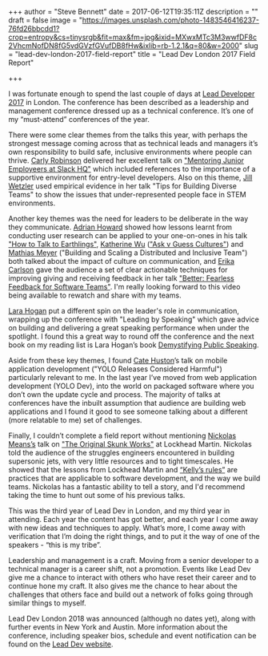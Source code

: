 +++
author = "Steve Bennett"
date = 2017-06-12T19:35:11Z
description = ""
draft = false
image = "https://images.unsplash.com/photo-1483546416237-76fd26bbcdd1?crop=entropy&cs=tinysrgb&fit=max&fm=jpg&ixid=MXwxMTc3M3wwfDF8c2VhcmNofDN8fG5vdGVzfGVufDB8fHw&ixlib=rb-1.2.1&q=80&w=2000"
slug = "lead-dev-london-2017-field-report"
title = "Lead Dev London 2017 Field Report"

+++


I was fortunate enough to spend the last couple of days at [Lead Developer 2017](http://2017.theleaddeveloper.com) in London. The conference has been described as a leadership and management conference dressed up as a technical conference. It’s one of my “must-attend” conferences of the year.

There were some clear themes from the talks this year, with perhaps the strongest message coming across that as technical leads and managers it’s own responsibility to build safe, inclusive environments where people can thrive. [Carly Robinson](https://twitter.com/carlyhasredhair) delivered her excellent talk on ["Mentoring Junior Employeers at Slack HQ"](https://speakerdeck.com/carlyhasredhair/mentoring-junior-engineers-at-slack-the-lead-developer-uk-2017) which included references to the importance of a supportive environment for entry-level developers. Also on this theme, [Jill Wetzler](https://twitter.com/JillWetzler) used empirical evidence in her talk "Tips for Building Diverse Teams" to show the issues that under-represented people face in STEM environments.

Another key themes was the need for leaders to be deliberate in the way they communicate. [Adrian Howard](https://twitter.com/adrianh) showed how lessons learnt from conducting user research can be applied to your one-on-ones in his talk ["How to Talk to Earthlings"](https://www.slideshare.net/adrianh/how-to-talk-to-earthlings), [Katherine Wu](https://twitter.com/kwugirl) (["Ask v Guess Cultures"](https://speakerdeck.com/kwugirl/ask-vs-guess-culture-communication-the-lead-developer-uk)) and [Mathias Meyer](https://twitter.com/roidrage) ("Building and Scaling a Distributed and Inclusive Team") both talked about the impact of culture on communication, and [Erika Carlson](https://twitter.com/eacarlson) gave the audience a set of clear actionable techniques for improving giving and receiving feedback in her talk ["Better: Fearless Feedback for Software Teams"](https://www.slideshare.net/ErikaCarlson4/better-fearless-feedback-for-software-teams). I'm really looking forward to this video being available to rewatch and share with my teams.

[Lara Hogan](https://twitter.com/lara_hogan) put a different spin on the leader's role in communication, wrapping up the conference with "Leading by Speaking" which gave advice on building and delivering a great speaking performance when under the spotlight. I found this a great way to round off the conference and the next book on my reading list is Lara Hogan’s book [Demystifying Public Speaking](https://abookapart.com/products/demystifying-public-speaking).

Aside from these key themes, I found [Cate Huston](https://twitter.com/catehstn)’s talk on mobile application development ("YOLO Releases Considered Harmful") particularly relevant to me. In the last year I’ve moved from web application development (YOLO Dev), into the world on packaged software where you don’t own the update cycle and process. The majority of talks at conferences have the inbuilt assumption that audience are building web applications and I found it good to see someone talking about a different (more relatable to me) set of challenges.

Finally, I couldn’t complete a field report without mentioning [Nickolas Means’s](https://twitter.com/nmeans) talk on ["The Original Skunk Works"](https://speakerdeck.com/nmeans/the-original-skunk-works-1) at Lockhead Martin. Nickolas told the audience of the struggles engineers encountered in building supersonic jets, with very little resources and to tight timescales. He showed that the lessons from Lockhead Martin and [“Kelly’s rules”](http://www.lockheedmartin.co.uk/us/aeronautics/skunkworks/14rules.html) are practices that are applicable to software development, and the way we build teams. Nickolas has a fantastic ability to tell a story, and I'd recommend taking the time to hunt out some of his previous talks.

This was the third year of Lead Dev in London, and my third year in attending. Each year the content has got better, and each year I come away with new ideas and techniques to apply. What’s more, I come away with verification that I’m doing the right things, and to put it the way of one of the speakers - “this is my tribe”.

Leadership and management is a craft. Moving from a senior developer to a technical manager is a career shift, not a promotion. Events like Lead Dev give me a chance to interact with others who have reset their career and to continue hone my craft. It also gives me the chance to hear about the challenges that others face and build out a network of folks going through similar things to myself.

Lead Dev London 2018 was announced (although no dates yet), along with further events in New York and Austin. More information about the conference, including speaker bios, schedule and event notification can be found on the [Lead Dev website](http://2017.theleaddeveloper.com/).



